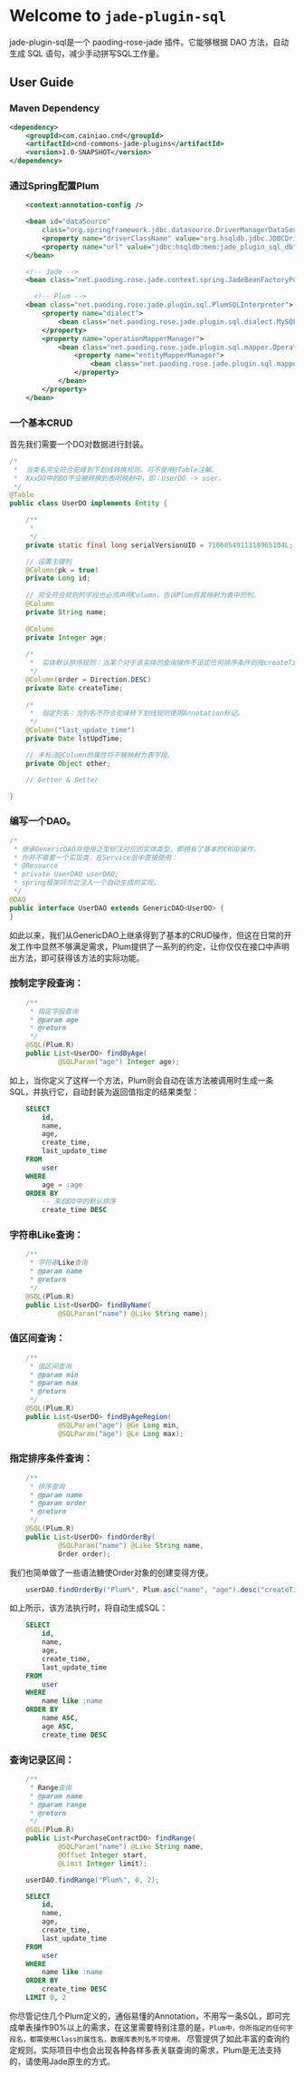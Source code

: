 # Welcome to `jade-plugin-sql`
jade-plugin-sql是一个 paoding-rose-jade 插件。它能够根据 DAO 方法，自动生成 SQL 语句，减少手动拼写SQL工作量。

## User Guide

### Maven Dependency
```xml
<dependency>
	<groupId>com.cainiao.cnd</groupId>
	<artifactId>cnd-commons-jade-plugins</artifactId>
	<version>1.0-SNAPSHOT</version>
</dependency>
```

### 通过Spring配置Plum
```xml
    <context:annotation-config />

    <bean id="dataSource"
        class="org.springframework.jdbc.datasource.DriverManagerDataSource">
        <property name="driverClassName" value="org.hsqldb.jdbc.JDBCDriver" />
        <property name="url" value="jdbc:hsqldb:mem:jade_plugin_sql_db" />
    </bean>

    <!-- Jade -->
    <bean class="net.paoding.rose.jade.context.spring.JadeBeanFactoryPostProcessor" />

	  <!-- Plum -->
    <bean class="net.paoding.rose.jade.plugin.sql.PlumSQLInterpreter">
        <property name="dialect">
            <bean class="net.paoding.rose.jade.plugin.sql.dialect.MySQLDialect" />
        </property>
        <property name="operationMapperManager">
            <bean class="net.paoding.rose.jade.plugin.sql.mapper.OperationMapperManager">
                <property name="entityMapperManager">
                    <bean class="net.paoding.rose.jade.plugin.sql.mapper.EntityMapperManager" />
                </property>
            </bean>
        </property>
    </bean>
```

### 一个基本CRUD
首先我们需要一个DO对数据进行封装。
```java
/*
 *  当类名完全符合驼峰到下划线转换规则，可不使用@Table注解。
 *  XxxDO中的DO不会被转换到表明映射中，即：UserDO -> user。
 */
@Table
public class UserDO implements Entity {

	/**
	 * 
	 */
	private static final long serialVersionUID = 7106854911318965104L;

	// 设置主键列
	@Column(pk = true)
	private Long id;
	
	// 完全符合规则的字段也必须声明Column，告诉Plum将其映射为表中的列。
	@Column
	private String name;
	
	@Column
	private Integer age;
	
	/*
	 *  实体默认排序规则：当某个对于该实体的查询操作不设定任何排序条件则按createTime降序。
	 */
	@Column(order = Direction.DESC)
	private Date createTime;
	
	/*
	 *  指定列名：当列名不符合驼峰转下划线规则使用Annotation标记。
	 */
	@Column("last_update_time")
	private Date lstUpdTime;

	// 未标注@Column的属性将不被映射为表字段。
	private Object other;

	// Getter & Setter

}
```

### 编写一个DAO。
```java
/*
 * 继承GenericDAO并使用泛型标注对应的实体类型，即拥有了基本的CRUD操作。
 * 你并不需要一个实现类，在Service层中直接使用：
 * @Resource
 * private UserDAO userDAO;
 * spring框架将为之注入一个自动生成的实现。
 */
@DAO
public interface UserDAO extends GenericDAO<UserDO> {
}
```

如此以来，我们从GenericDAO上继承得到了基本的CRUD操作，但这在日常的开发工作中显然不够满足需求，Plum提供了一系列的约定，让你仅仅在接口中声明出方法，即可获得该方法的实际功能。

### 按制定字段查询：
```java
	/**
	 * 指定字段查询
	 * @param age
	 * @return
	 */
	@SQL(Plum.R)
	public List<UserDO> findByAge(
			@SQLParam("age") Integer age);
```

如上，当你定义了这样一个方法，Plum则会自动在该方法被调用时生成一条SQL，并执行它，自动封装为返回值指定的结果类型：
```sql
    SELECT
        id,
        name,
        age,
        create_time,
        last_update_time
    FROM
        user 
    WHERE
        age = :age 
    ORDER BY
        -- 来自DO中的默认排序
        create_time DESC
```

### 字符串Like查询：
```java
	/**
	 * 字符串Like查询
	 * @param name
	 * @return
	 */
	@SQL(Plum.R)
	public List<UserDO> findByName(
			@SQLParam("name") @Like String name);
```

### 值区间查询：
```java
	/**
	 * 值区间查询
	 * @param min
	 * @param max
	 * @return
	 */
	@SQL(Plum.R)
	public List<UserDO> findByAgeRegion(
			@SQLParam("age") @Ge Long min,
			@SQLParam("age") @Le Long max);
```

### 指定排序条件查询：
```java
	/**
	 * 排序查询
	 * @param name
	 * @param order
	 * @return
	 */
	@SQL(Plum.R)
	public List<UserDO> findOrderBy(
			@SQLParam("name") @Like String name,
			Order order);
```
我们也简单做了一些语法糖使Order对象的创建变得方便。
```java
	userDAO.findOrderBy("Plum%", Plum.asc("name", "age").desc("createTime"));
```
如上所示，该方法执行时，将自动生成SQL：
```sql
    SELECT
        id,
        name,
        age,
        create_time,
        last_update_time 
    FROM
        user 
    WHERE
        name like :name 
    ORDER BY
        name ASC,
        age ASC,
        create_time DESC
```

### 查询记录区间：
```java
	/**
	 * Range查询
	 * @param name
	 * @param range
	 * @return
	 */
	@SQL(Plum.R)
	public List<PurchaseContractDO> findRange(
			@SQLParam("name") @Like String name,
			@Offset Integer start,
			@Limit Integer limit);
```
```java
	userDAO.findRange("Plum%", 0, 2);
```
```sql
    SELECT
        id,
        name,
        age,
        create_time,
        last_update_time 
    FROM
        user 
    WHERE
        name like :name 
    ORDER BY
        create_time DESC
    LIMIT 0, 2
```
你尽管记住几个Plum定义的，通俗易懂的Annotation，不用写一条SQL，即可完成单表操作90%以上的需求，在这里需要特别注意的是，`Plum中，你所指定的任何字段名，都需使用Class的属性名，数据库表列名不可使用。`
尽管提供了如此丰富的查询约定规则，实际项目中也会出现各种各样多表关联查询的需求，Plum是无法支持的，请使用Jade原生的方式。
